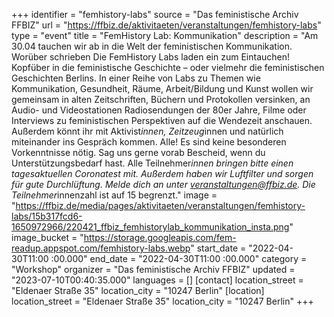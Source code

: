 +++
identifier = "femhistory-labs"
source = "Das feministische Archiv FFBIZ"
url = "https://ffbiz.de/aktivitaeten/veranstaltungen/femhistory-labs"
type = "event"
title = "FemHistory Lab: Kommunikation"
description = "Am 30.04 tauchen wir ab in die Welt der feministischen Kommunikation. Worüber schrieben 
Die FemHistory Labs laden ein zum Eintauchen! Kopfüber in die feministische Geschichte – oder vielmehr die feministischen Geschichten Berlins. In einer Reihe von Labs zu Themen wie Kommunikation, Gesundheit, Räume, Arbeit/Bildung und Kunst wollen wir gemeinsam in alten Zeitschriften, Büchern und Protokollen versinken, an Audio- und Videostationen Radiosendungen der 80er Jahre, Filme oder Interviews zu feministischen Perspektiven auf die Wendezeit anschauen. Außerdem könnt ihr mit Aktivist*innen, Zeitzeug*innen und natürlich miteinander ins Gespräch kommen.
Alle! Es sind keine besonderen Vorkenntnisse nötig. Sag uns gerne vorab Bescheid, wenn du Unterstützungsbedarf hast.
Alle Teilnehmer*innen bringen bitte einen tagesaktuellen Coronatest mit. Außerdem haben wir Luftfilter und sorgen für gute Durchlüftung.
Melde dich an unter veranstaltungen@ffbiz.de. Die Teilnehmer*innenzahl ist auf 15 begrenzt."
image = "https://ffbiz.de/media/pages/aktivitaeten/veranstaltungen/femhistory-labs/15b317fcd6-1650972966/220421_ffbiz_femhistorylab_kommunikation_insta.png"
image_bucket = "https://storage.googleapis.com/fem-readup.appspot.com/femhistory-labs.webp"
start_date = "2022-04-30T11:00 :00.000"
end_date = "2022-04-30T11:00 :00.000"
category = "Workshop"
organizer = "Das feministische Archiv FFBIZ"
updated = "2023-07-10T00:40:35.000"
languages = []
[contact]
location_street = "Eldenaer Straße 35"
location_city = "10247 Berlin"
[location]
location_street = "Eldenaer Straße 35"
location_city = "10247 Berlin"
+++